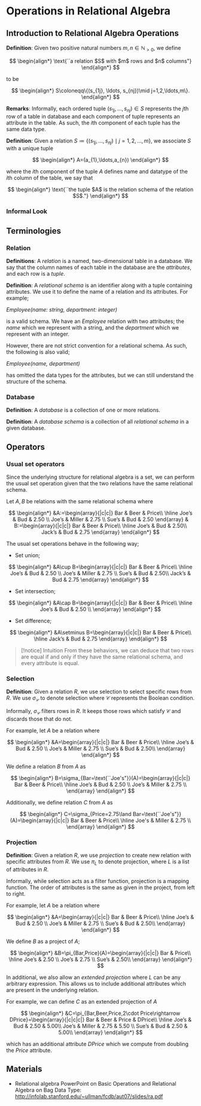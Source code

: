 # Operations in Relational Algebra

## Introduction to Relational Algebra Operations

**Definition**: Given two positive natural numbers $m,n\in\mathbb{N}_{\gt0}$, we define 

$$
\begin{align*}
\text{``a relation $S$ with $m$ rows and $n$ columns"}
\end{align*}
$$

to be

$$
\begin{align*}
S\coloneqq\{(s_{1j}, \ldots, s_{nj})\mid j=1,2,\ldots,m\}.
\end{align*}
$$

**Remarks**: Informally, each ordered tuple $(s_{1j}, \ldots, s_{nj})\in S$ represents the $j$th row of a table in database and each component of  tuple represents an attribute in the table. As such, the $i$th component of each tuple has the same data type.

**Definition**: Given a relation $S\coloneqq\{(s_{1j}, \ldots, s_{nj})\mid j=1,2,\ldots,m\}$, we associate $S$ with a unique tuple 

$$
\begin{align*}
A=(a_{1},\ldots,a_{n})
\end{align*}
$$

where the $i$th component of the tuple $A$ defines name and datatype of the $i$th column of the table, we say that

$$
\begin{align*}
\text{``the tuple $A$ is the relation schema of the relation $S$."}
\end{align*}
$$

### Informal Look

## Terminologies

### Relation

**Definitions**: A *relation* is a named, two-dimensional table in a database. We say that the column names of each table in the database are the *attributes*, and each row is a *tuple*.

**Definition**: A *relational schema* is an identifier along with a tuple containing attributes. We use it to define the name of a relation and its attributes. For example;

*Employee(name: string, department: integer)*

is a valid schema. We have an *Employee* relation with two attributes; the *name* which we represent with a string, and the *department* which we represent with an integer.

However, there are not strict convention for a relational schema. As such, the following is also valid;

*Employee(name, department)*

has omitted the data types for the attributes, but we can still understand the structure of the schema.

### Database

**Definition**: A *database* is a collection of one or more relations.

**Definition**: A *database schema* is a collection of all *relational schema* in a given database.

## Operators

### Usual set operators

Since the underlying structure for relational algebra is a set, we can perform the usual set operation given that the two relations have the same relational schema. 

Let $A,B$ be relations with the same relational schema where

$$
\begin{align*}
&A:=\begin{array}{|c|c|}
Bar & Beer & Price\\ 
\hline 
Joe’s & Bud & 2.50 \\
Joe’s & Miller & 2.75 \\ 
Sue’s & Bud & 2.50
\end{array}
& B:=\begin{array}{|c|c|}
Bar & Beer & Price\\ 
\hline 
Joe’s & Bud & 2.50\\
Jack’s & Bud & 2.75
\end{array}
\end{align*}
$$

The usual set operations behave in the following way;

- Set union;

$$
\begin{align*}
&A\cup B=\begin{array}{|c|c|}
Bar & Beer & Price\\ 
\hline 
Joe’s & Bud & 2.50 \\
Joe’s & Miller & 2.75 \\ 
Sue’s & Bud & 2.50\\
Jack’s & Bud & 2.75
\end{array}
\end{align*}
$$

- Set intersection;

$$
\begin{align*}
&A\cap B=\begin{array}{|c|c|}
Bar & Beer & Price\\ 
\hline 
Joe’s & Bud & 2.50 \\
\end{array}
\end{align*}
$$

- Set difference;

$$
\begin{align*}
&A\setminus B=\begin{array}{|c|c|}
Bar & Beer & Price\\ 
\hline 
Jack’s & Bud & 2.75
\end{array}
\end{align*}
$$

> [!notice] Intuition
> From these behaviors, we can deduce that two rows are equal if and only if they have the same relational schema, and every attribute is equal.

### Selection

**Definition**: Given a relation $R$, we use selection to select specific rows from $R$. We use $\sigma_{\mathcal{C}}$ to denote selection where $\mathcal{C}$ represents the Boolean condition.

Informally, $\sigma_{\mathcal{C}}$ filters rows in $R$. It keeps those rows which satisfy $\mathcal{C}$ and discards those that do not.

For example, let $A$ be a relation where

$$
\begin{align*}
&A=\begin{array}{|c|c|}
Bar & Beer & Price\\ 
\hline 
Joe’s & Bud & 2.50 \\
Joe’s & Miller & 2.75 \\ 
Sue’s & Bud & 2.50\\
\end{array}
\end{align*}
$$

We define a relation $B$ from $A$ as

$$
\begin{align*}
B=\sigma_{Bar=\text{``Joe's"}}(A)=\begin{array}{|c|c|}
Bar & Beer & Price\\ 
\hline 
Joe’s & Bud & 2.50 \\
Joe’s & Miller & 2.75 \\ 
\end{array}
\end{align*}
$$

Additionally, we define relation $C$ from $A$ as

$$
\begin{align*}
C=\sigma_{Price=2.75\land Bar=\text{``Joe's"}}(A)=\begin{array}{|c|c|}
Bar & Beer & Price\\ 
\hline 
Joe's & Miller & 2.75 \\ 
\end{array}
\end{align*}
$$

### Projection

**Definition**: Given a relation $R$, we use *projection* to create new relation with specific attributes from $R$. We use $\pi_{L}$ to denote projection, where $L$ is a list of attributes in $R$.

Informally, while selection acts as a filter function, projection is a mapping function. The order of attributes is the same as given in the project, from left to right.

For example, let $A$ be a relation where

$$
\begin{align*}
&A=\begin{array}{|c|c|}
Bar & Beer & Price\\ 
\hline 
Joe’s & Bud & 2.50 \\
Joe’s & Miller & 2.75 \\ 
Sue’s & Bud & 2.50\\
\end{array}
\end{align*}
$$

We define $B$ as a project of $A$;

$$
\begin{align*}
&B=\pi_{Bar,Price}(A)=\begin{array}{|c|c|}
Bar &  Price\\ 
\hline 
Joe’s & 2.50 \\
Joe’s & 2.75 \\ 
Sue’s & 2.50\\
\end{array}
\end{align*}
$$

In additional, we also allow an *extended projection* where $L$ can be any arbitrary expression. This allows us to include additional attributes which are present in the underlying relation.

For example, we can define $C$ as an extended projection of $A$

$$
\begin{align*}
&C=\pi_{Bar,Beer,Price,2\cdot Price\rightarrow DPrice}=\begin{array}{|c|c|c|}
Bar & Beer & Price & DPrice\\ 
\hline 
Joe’s & Bud & 2.50 & 5.00\\
Joe’s & Miller & 2.75 & 5.50 \\ 
Sue’s & Bud & 2.50 & 5.00\\
\end{array}
\end{align*}
$$

which has an additional attribute *DPrice* which we compute from doubling the *Price* attribute.

## Materials

- Relational algebra PowerPoint on Basic Operations and Relational Algebra on Bag Data Type: http://infolab.stanford.edu/~ullman/fcdb/aut07/slides/ra.pdf